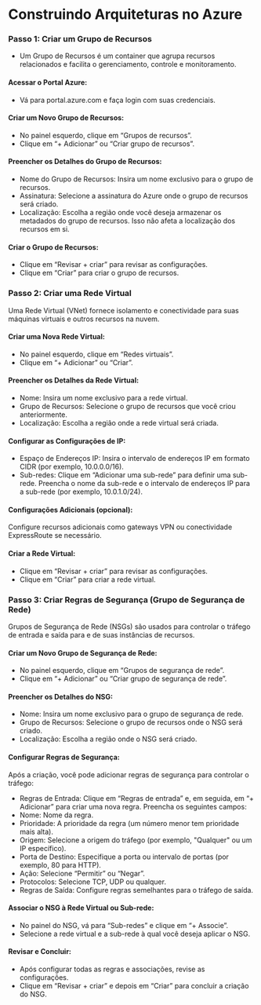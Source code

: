 # Construindo Arquiteturas no Azure

### Passo 1: Criar um Grupo de Recursos
- Um Grupo de Recursos é um container que agrupa recursos relacionados e facilita o gerenciamento, controle e monitoramento.

 #### Acessar o Portal Azure:

- Vá para portal.azure.com e faça login com suas credenciais.
  
 #### Criar um Novo Grupo de Recursos:

- No painel esquerdo, clique em “Grupos de recursos”.
- Clique em “+ Adicionar” ou “Criar grupo de recursos”.
  
 #### Preencher os Detalhes do Grupo de Recursos:

- Nome do Grupo de Recursos: Insira um nome exclusivo para o grupo de recursos.
- Assinatura: Selecione a assinatura do Azure onde o grupo de recursos será criado.
- Localização: Escolha a região onde você deseja armazenar os metadados do grupo de recursos. Isso não afeta a localização dos recursos em si.

 #### Criar o Grupo de Recursos:

- Clique em “Revisar + criar” para revisar as configurações.
- Clique em “Criar” para criar o grupo de recursos.
  
### Passo 2: Criar uma Rede Virtual
Uma Rede Virtual (VNet) fornece isolamento e conectividade para suas máquinas virtuais e outros recursos na nuvem.

#### Criar uma Nova Rede Virtual:

- No painel esquerdo, clique em “Redes virtuais”.
- Clique em “+ Adicionar” ou “Criar”.
  
#### Preencher os Detalhes da Rede Virtual:

- Nome: Insira um nome exclusivo para a rede virtual.
- Grupo de Recursos: Selecione o grupo de recursos que você criou anteriormente.
- Localização: Escolha a região onde a rede virtual será criada.

#### Configurar as Configurações de IP:

- Espaço de Endereços IP: Insira o intervalo de endereços IP em formato CIDR (por exemplo, 10.0.0.0/16).
- Sub-redes: Clique em “Adicionar uma sub-rede” para definir uma sub-rede. Preencha o nome da sub-rede e o intervalo de endereços IP para a sub-rede (por exemplo, 10.0.1.0/24).

#### Configurações Adicionais (opcional):

Configure recursos adicionais como gateways VPN ou conectividade ExpressRoute se necessário.

#### Criar a Rede Virtual:

- Clique em “Revisar + criar” para revisar as configurações.
- Clique em “Criar” para criar a rede virtual.

### Passo 3: Criar Regras de Segurança (Grupo de Segurança de Rede)
Grupos de Segurança de Rede (NSGs) são usados para controlar o tráfego de entrada e saída para e de suas instâncias de recursos.

#### Criar um Novo Grupo de Segurança de Rede:

- No painel esquerdo, clique em “Grupos de segurança de rede”.
- Clique em “+ Adicionar” ou “Criar grupo de segurança de rede”.

#### Preencher os Detalhes do NSG:

- Nome: Insira um nome exclusivo para o grupo de segurança de rede.
- Grupo de Recursos: Selecione o grupo de recursos onde o NSG será criado.
- Localização: Escolha a região onde o NSG será criado.

#### Configurar Regras de Segurança:

Após a criação, você pode adicionar regras de segurança para controlar o tráfego:

- Regras de Entrada: Clique em “Regras de entrada” e, em seguida, em “+ Adicionar” para criar uma nova regra. Preencha os seguintes campos:
- Nome: Nome da regra.
- Prioridade: A prioridade da regra (um número menor tem prioridade mais alta).
- Origem: Selecione a origem do tráfego (por exemplo, "Qualquer" ou um IP específico).
- Porta de Destino: Especifique a porta ou intervalo de portas (por exemplo, 80 para HTTP).
- Ação: Selecione “Permitir” ou “Negar”.
- Protocolos: Selecione TCP, UDP ou qualquer.
- Regras de Saída: Configure regras semelhantes para o tráfego de saída.

#### Associar o NSG à Rede Virtual ou Sub-rede:

- No painel do NSG, vá para “Sub-redes” e clique em “+ Associe”.
- Selecione a rede virtual e a sub-rede à qual você deseja aplicar o NSG.

#### Revisar e Concluir:

- Após configurar todas as regras e associações, revise as configurações.
- Clique em “Revisar + criar” e depois em “Criar” para concluir a criação do NSG.

